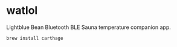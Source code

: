 # watlol

Lightblue Bean Bluetooth BLE Sauna temperature companion app.


    brew install carthage
